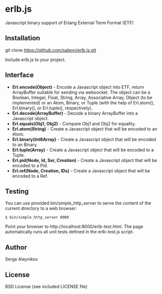 erlb.js
=======

Javascript binary support of Erlang External Term Format (ETF)

Installation
------------

git clone https://github.com/saleyn/erlb.js.git

Include erlb.js to your project.

Interface
---------

* <b>Erl.encode(Object)</b> - Encode a Javascript object into ETF, return ArrayBuffer
    suitable for sending via websocket. The object can be a Boolean, Integer, Float,
    String, Array, Associative Array, Object (to be implemented) or an Atom, Binary,
    or Tuple (with the help of Erl.atom(), Erl.binary(), or Erl.tuple(), respectively).
* <b>Erl.decode(ArrayBuffer)</b> - Decode a binary ArrayBuffer into a Javascript object.
* <b>Erl.equals(Obj1, Obj2)</b> - Compare Obj1 and Obj2 for equality.
* <b>Erl.atom(String)</b> - Create a Javascript object that will be encoded to an Atom.
* <b>Erl.binary(Int8Array)</b> - Create a Javascript object that will be encoded to an Binary.
* <b>Erl.tuple(Array)</b> - Create a Javascript object that will be encoded to a Tuple.
* <b>Erl.pid(Node, Id, Ser, Creation)</b> - Create a Javascript object that will be encoded to a Pid.
* <b>Erl.ref(Node, Creation, IDs)</b> - Create a Javascript object that will be encoded to a Ref.

Testing
-------

You can use provided bin/simple_http_server to serve the content of the current directory
to a web browser:

```shell
$ bin/simple_http_server 8000
```
Point your browser to http://localhost:8000/erlb-test.html.
The page automatically runs all unit tests defined in the erlb-test.js script.

Author
------

Serge Aleynikov <saleyn at gmail dot com>

License
-------

BSD License (see included LICENSE file)
